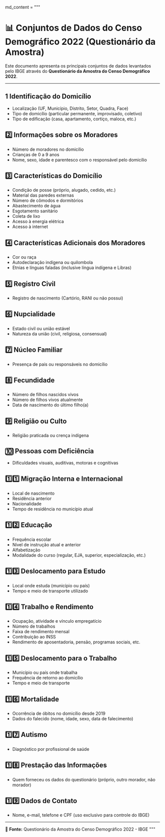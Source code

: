 md_content = """
# 📊 Conjuntos de Dados do Censo Demográfico 2022 (Questionário da Amostra)

Este documento apresenta os principais conjuntos de dados levantados pelo IBGE através do **Questionário da Amostra do Censo Demográfico 2022**.

---

##  1 Identificação do Domicílio
- Localização (UF, Município, Distrito, Setor, Quadra, Face)
- Tipo de domicílio (particular permanente, improvisado, coletivo)
- Tipo de edificação (casa, apartamento, cortiço, maloca, etc.)

## 2️⃣ Informações sobre os Moradores
- Número de moradores no domicílio
- Crianças de 0 a 9 anos
- Nome, sexo, idade e parentesco com o responsável pelo domicílio

## 3️⃣ Características do Domicílio
- Condição de posse (próprio, alugado, cedido, etc.)
- Material das paredes externas
- Número de cômodos e dormitórios
- Abastecimento de água
- Esgotamento sanitário
- Coleta de lixo
- Acesso à energia elétrica
- Acesso à internet

## 4️⃣ Características Adicionais dos Moradores
- Cor ou raça
- Autodeclaração indígena ou quilombola
- Etnias e línguas faladas (inclusive língua indígena e Libras)

## 5️⃣ Registro Civil
- Registro de nascimento (Cartório, RANI ou não possui)

## 6️⃣ Nupcialidade
- Estado civil ou união estável
- Natureza da união (civil, religiosa, consensual)

## 7️⃣ Núcleo Familiar
- Presença de pais ou responsáveis no domicílio

## 8️⃣ Fecundidade
- Número de filhos nascidos vivos
- Número de filhos vivos atualmente
- Data de nascimento do último filho(a)

## 9️⃣ Religião ou Culto
- Religião praticada ou crença indígena

## 🔟 Pessoas com Deficiência
- Dificuldades visuais, auditivas, motoras e cognitivas

## 1️⃣1️⃣ Migração Interna e Internacional
- Local de nascimento
- Residência anterior
- Nacionalidade
- Tempo de residência no município atual

## 1️⃣2️⃣ Educação
- Frequência escolar
- Nível de instrução atual e anterior
- Alfabetização
- Modalidade do curso (regular, EJA, superior, especialização, etc.)

## 1️⃣3️⃣ Deslocamento para Estudo
- Local onde estuda (município ou país)
- Tempo e meio de transporte utilizado

## 1️⃣4️⃣ Trabalho e Rendimento
- Ocupação, atividade e vínculo empregatício
- Número de trabalhos
- Faixa de rendimento mensal
- Contribuição ao INSS
- Rendimento de aposentadoria, pensão, programas sociais, etc.

## 1️⃣5️⃣ Deslocamento para o Trabalho
- Município ou país onde trabalha
- Frequência de retorno ao domicílio
- Tempo e meio de transporte

## 1️⃣6️⃣ Mortalidade
- Ocorrência de óbitos no domicílio desde 2019
- Dados do falecido (nome, idade, sexo, data de falecimento)

## 1️⃣7️⃣ Autismo
- Diagnóstico por profissional de saúde

## 1️⃣8️⃣ Prestação das Informações
- Quem forneceu os dados do questionário (próprio, outro morador, não morador)

## 1️⃣9️⃣ Dados de Contato
- Nome, e-mail, telefone e CPF (uso exclusivo para controle do IBGE)

---

📎 **Fonte:** Questionário da Amostra do Censo Demográfico 2022 - IBGE
"""
